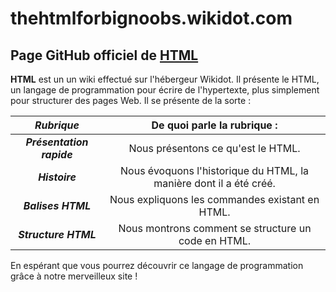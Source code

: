 # thehtmlforbignoobs.wikidot.com

## Page GitHub officiel de [HTML](http://thehtmlforbignoobs.wikidot.com)

__HTML__ est un un wiki effectué sur l'hébergeur Wikidot. Il présente le HTML, un langage de programmation pour écrire de l'hypertexte, plus simplement pour structurer des pages Web.
Il se présente de la sorte :

| ___Rubrique___ | De quoi parle la rubrique : |
| :-: | :-: |
| ___Présentation rapide___ | Nous présentons ce qu'est le HTML. |
| ___Histoire___ | Nous évoquons l'historique du HTML, la manière dont il a été créé. |
| ___Balises HTML___ | Nous expliquons les commandes existant en HTML. |
| ___Structure HTML___ | Nous montrons comment se structure un code en HTML. |

En espérant que vous pourrez découvrir ce langage de programmation grâce à notre merveilleux site !
